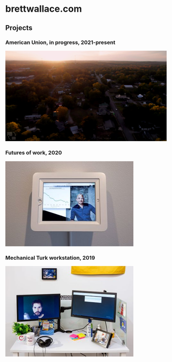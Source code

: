 # brettwallace.com

## Projects

### American Union, in progress, 2021-present
[![American Union](docs/assets/american-union-film-2021-001-web.jpg)](https://www.americanunionfilm.com/)

### Futures of work, 2020
[![Futures of Work 2020](docs/assets/futures-of-work-2020-001-web.jpg)](https://brettwallace.com/futuresofwork/)

### Mechanical Turk workstation, 2019
![Mechanical Turk workstation, 2019](docs/assets/mechanical-turk-workstation-2019-002-web.jpg)

